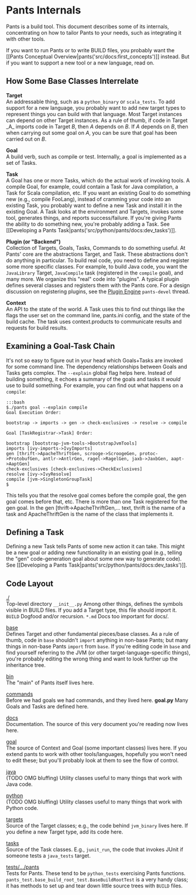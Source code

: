Pants Internals
===============

Pants is a build tool. This document describes some of its internals,
concentrating on how to tailor Pants to your needs, such as integrating
it with other tools.

If you want to run Pants or to write BUILD files, you probably want the
[[Pants Conceptual Overview|pants('src/docs:first_concepts')]] instead.
But if you want to support a new tool or a new language, read on.

How Some Base Classes Interrelate
---------------------------------

**Target**<br>
An addressable thing, such as a `python_binary` or `scala_tests`. To add
support for a new language, you probably want to add new target types to
represent things you can build with that language. Most Target instances
can depend on other Target instances. As a rule of thumb, if code in
Target \_A\_ imports code in Target *B*, then *A* depends on *B*. If *A*
depends on *B*, then when carrying out some goal on *A*, you can be sure
that goal has been carried out on *B*.
<!-- TODO: if there are one or more exemplary Target classes, link to them. -->

**Goal**<br>
A build verb, such as compile or test. Internally, a goal is implemented
as a set of Tasks.

**Task**<br>
A Goal has one or more Tasks, which do the actual work of invoking
tools. A compile Goal, for example, could contain a Task for Java
compilation, a Task for Scala compilation, etc. If you want an existing
Goal to do something new (e.g., compile FooLang), instead of cramming
your code into an existing Task, you probably want to define a new Task
and install it in the existing Goal. A Task looks at the environment and
Targets, invokes some tool, generates things, and reports
success/failure. If you're giving Pants the ability to do something new,
you're probably adding a Task. See
[[Developing a Pants Task|pants('src/python/pants/docs:dev_tasks')]].

**Plugin (or "Backend")**<br>
Collection of Targets, Goals, Tasks, Commands to do something useful. At
Pants' core are the abstractions Target, and Task. These abstractions
don't do anything in particular. To build real code, you need to define
and register some more specific classes. For example, to build Java
code, you want the `JavaLibrary` Target, `JavaCompile` task (registered
in the `compile` goal), and many more. We organize this "real" code into
"plugins". A typical plugin defines several classes and registers them
with the Pants core. For a design discussion on registering plugins, see
the [Plugin
Engine](https://groups.google.com/forum/#!topic/pants-devel/uHGpR2K6FBI)
`pants-devel` thread.

**Context**<br>
An API to the state of the world. A Task uses this to find out things
like the flags the user set on the command line, pants.ini config, and
the state of the build cache. The task uses context.products to
communicate results and requests for build results.

Examining a Goal-Task Chain
---------------------------

It's not so easy to figure out in your head which Goals+Tasks are invoked for some command line.
The dependency relationships between Goals and Tasks gets complex. The `--explain` global flag
helps here. Instead of building something, it echoes a summary of the goals and tasks it
*would* use to build something. For example, you can find out what happens on a `compile`:

    :::bash
    $./pants goal --explain compile
    Goal Execution Order:

    bootstrap -> imports -> gen -> check-exclusives -> resolve -> compile

    Goal [TaskRegistrar->Task] Order:

    bootstrap [bootstrap-jvm-tools->BootstrapJvmTools]
    imports [ivy-imports->IvyImports]
    gen [thrift->ApacheThriftGen, scrooge->ScroogeGen, protoc->ProtobufGen, antlr->AntlrGen, ragel->RagelGen, jaxb->JaxbGen, aapt->AaptGen]
    check-exclusives [check-exclusives->CheckExclusives]
    resolve [ivy->IvyResolve]
    compile [jvm->SingletonGroupTask]
    $

This tells you that the resolve goal comes before the compile goal, the
gen goal comes before that, etc. There is more than one Task registered
for the gen goal. In the gen [thrift-\>ApacheThriftGen,... text, thrift
is the name of a task and ApacheThriftGen is the name of the class that
implements it.

Defining a Task
---------------

Defining a new Task tells Pants of some new action it can take. This
might be a new goal or adding new functionality in an existing goal
(e.g., telling the "gen" code-generation goal about some new way to
generate code). See
[[Developing a Pants Task|pants('src/python/pants/docs:dev_tasks')]].

Code Layout
-----------

[./](https://github.com/pantsbuild/pants/tree/master/src/python/pants/base/)<br>
Top-level directory `__init__.py` Among other things, defines the
symbols visible in BUILD files. If you add a Target type, this file
should import it. `BUILD` Dogfood and/or recursion. `*.md` Docs too
important for docs/.

[base](https://github.com/pantsbuild/pants/tree/master/src/python/pants/base/)<br>
Defines Target and other fundamental pieces/base classes. As a rule of
thumb, code in `base` shouldn't `import` anything in non-base Pants; but
many things in non-base Pants `import` from `base`. If you're editing
code in `base` and find yourself referring to the JVM (or other
target-language-specific things), you're probably editing the wrong
thing and want to look further up the inheritance tree.

[bin](https://github.com/pantsbuild/pants/tree/master/src/python/pants/bin/)<br>
The "main" of Pants itself lives here.

[commands](https://github.com/pantsbuild/pants/tree/master/src/python/pants/commands/)<br>
Before we had goals we had commands, and they lived here. **goal.py**
Many Goals and Tasks are defined here.

[docs](https://github.com/pantsbuild/pants/tree/master/src/python/pants/docs/)<br>
Documentation. The source of this very document you're reading now lives
here.

[goal](https://github.com/pantsbuild/pants/tree/master/src/python/pants/goal/)<br>
The source of Context and Goal (some important classes) lives here. If
you extend pants to work with other tools/languages, hopefully you won't
need to edit these; but you'll probably look at them to see the flow of
control.

[java](https://github.com/pantsbuild/pants/tree/master/src/python/pants/java/)<br>
(TODO OMG bluffing) Utility classes useful to many things that work with
Java code.

[python](https://github.com/pantsbuild/pants/tree/master/src/python/pants/backend/python/)<br>
(TODO OMG bluffing) Utility classes useful to many things that work with
Python code.

[targets](https://github.com/pantsbuild/pants/tree/master/src/python/pants/targets/)<br>
Source of the Target classes; e.g., the code behind `jvm_binary` lives
here. If you define a new Target type, add its code here.

[tasks](https://github.com/pantsbuild/pants/tree/master/src/python/pants/backend/core/tasks/)<br>
Source of the Task classes. E.g., `junit_run`, the code that invokes
JUnit if someone tests a `java_tests` target.

[tests/.../pants](https://github.com/pantsbuild/pants/tree/master/tests/python/pants_test/)<br>
Tests for Pants. These tend to be `python_tests` exercising Pants
functions. `pants_test.base_build_root_test.BaseBuildRootTest` is a very
handy class; it has methods to set up and tear down little source trees
with `BUILD` files.


